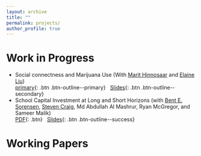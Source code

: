 ```yaml
---
layout: archive
title: ""
permalink: projects/
author_profile: true
---
```

# Work in Progress
- Social connectness and Marijuana Use (With [Marit Hinnosaar](https://marit.hinnosaar.net/) and [Elaine Liu](https://uh.edu/~emliu/index.html))
  <br/>
  [primary](http://example.com/){: .btn .btn-outline--primary} &nbsp; [Slides](/files/paper1.pdf){: .btn .btn-outline--secondary}
- School Capital Investment at Long and Short Horizons (with [Bent E. Sorensen](https://www.uh.edu/~bsorense/), [Steven Craig](https://www.uh.edu/class/economics/people/current-faculty/steve/), Md Abdullah Al Mashrur, Ryan McGregor, and Sameer Malik)
  <br/>
  [PDF](http://example.com/){: .btn} &nbsp; [Slides](/files/paper1.pdf){: .btn .btn-outline--success}
  
# Working Papers

